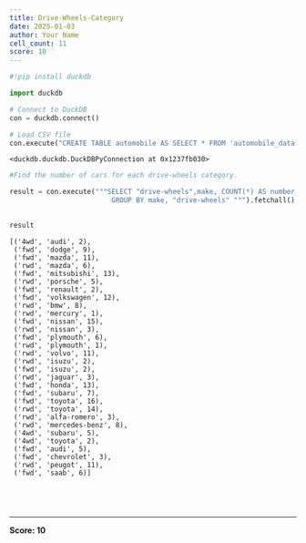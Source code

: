 ```yaml
---
title: Drive-Wheels-Category
date: 2025-01-03
author: Your Name
cell_count: 11
score: 10
---
```


```python
#!pip install duckdb
```


```python
import duckdb
```


```python
# Connect to DuckDB
con = duckdb.connect()

```


```python
# Load CSV file
con.execute("CREATE TABLE automobile AS SELECT * FROM 'automobile_data.csv'")

```




    <duckdb.duckdb.DuckDBPyConnection at 0x1237fb030>




```python
#Find the number of cars for each drive-wheels category.
```


```python
result = con.execute("""SELECT "drive-wheels",make, COUNT(*) AS number_cars FROM automobile
                         GROUP BY make, "drive-wheels" """).fetchall()
                        
```


```python
result
```




    [('4wd', 'audi', 2),
     ('fwd', 'dodge', 9),
     ('fwd', 'mazda', 11),
     ('rwd', 'mazda', 6),
     ('fwd', 'mitsubishi', 13),
     ('rwd', 'porsche', 5),
     ('fwd', 'renault', 2),
     ('fwd', 'volkswagen', 12),
     ('rwd', 'bmw', 8),
     ('rwd', 'mercury', 1),
     ('fwd', 'nissan', 15),
     ('rwd', 'nissan', 3),
     ('fwd', 'plymouth', 6),
     ('rwd', 'plymouth', 1),
     ('rwd', 'volvo', 11),
     ('rwd', 'isuzu', 2),
     ('fwd', 'isuzu', 2),
     ('rwd', 'jaguar', 3),
     ('fwd', 'honda', 13),
     ('fwd', 'subaru', 7),
     ('fwd', 'toyota', 16),
     ('rwd', 'toyota', 14),
     ('rwd', 'alfa-romero', 3),
     ('rwd', 'mercedes-benz', 8),
     ('4wd', 'subaru', 5),
     ('4wd', 'toyota', 2),
     ('fwd', 'audi', 5),
     ('fwd', 'chevrolet', 3),
     ('rwd', 'peugot', 11),
     ('fwd', 'saab', 6)]




```python


```


```python

```


```python

```


```python

```


---
**Score: 10**
